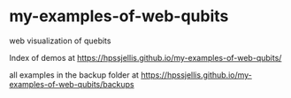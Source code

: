 # my-examples-of-web-qubits
web visualization of quebits


Index of demos at  https://hpssjellis.github.io/my-examples-of-web-qubits/

all examples in the backup folder at https://hpssjellis.github.io/my-examples-of-web-qubits/backups
